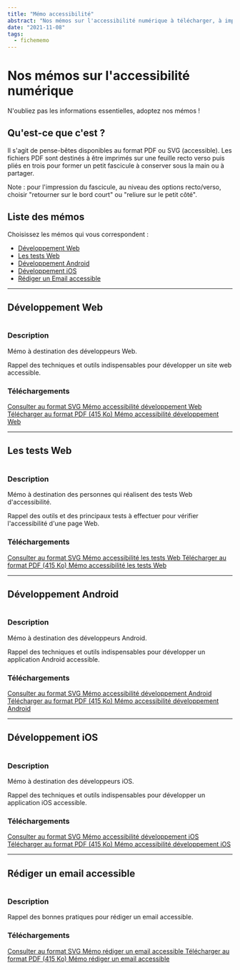 ```yaml
---
title: "Mémo accessibilité"
abstract: "Nos mémos sur l'accessibilité numérique à télécharger, à imprimer et à partager"
date: "2021-11-08"
tags:
  - fichememo    
---
```

# Nos mémos sur l'accessibilité numérique
N'oubliez pas les informations essentielles, adoptez nos mémos !

## Qu'est-ce que c'est ?
Il s'agit de pense-bêtes disponibles au format PDF ou SVG (accessible).
Les fichiers PDF sont destinés à être imprimés sur une feuille recto verso puis pliés en trois pour former un petit fascicule à conserver sous la main ou à partager.

Note : pour l'impression du fascicule, au niveau des options recto/verso, choisir "retourner sur le bord court" ou "reliure sur le petit côté".

## Liste des mémos

Choisissez les mémos qui vous correspondent :
- [Développement Web](./#developpement-web)
- [Les tests Web](./#les-tests-web)
- [Développement Android](./#developpement-android)
- [Développement iOS](./#developpement-ios)
- [Rédiger un Email accessible](./#rediger-un-email-accessible)

<hr>

## Développement Web

<div class="row">
  <div class="col-3">
    <p class="border-right">
      <img src="../images/memos/memo-dev-web.png" alt="">
    </p>
  </div>
  <div class="col-xl-9">  
    <h3 id="desc-web">Description</h4>
    <p>Mémo à destination des développeurs Web.</p>
    <p>Rappel des techniques et outils indispensables pour développer un site web accessible.</p>        
    <h3 id="tele-web">Téléchargements</h4>
    <p>    
      <a href="../../res/memos/dev-web/Memo-Web-Orange.svg" class="btn btn-secondary">
        Consulter au format SVG
        <span class="sr-only">Mémo accessibilité développement Web</span>
      </a>
      <a href="../../res/memos/dev-web/Memo-Web-Orange.pdf" class="btn btn-secondary">
        Télécharger au format PDF (415 Ko)
        <span class="sr-only">Mémo accessibilité développement Web</span>
      </a>
    </p>
  </div>
</div>

<hr>

## Les tests Web

<div class="row">
  <div class="col-3">
    <p class="border-right">
      <img src="../images/memos/memo-tests-web.png" alt="">
    </p>
  </div>
  <div class="col-xl-9">  
    <h3 id="desc-tests-web">Description</h4>
    <p>Mémo à destination des personnes qui réalisent des tests Web d'accessibilité.</p>
    <p>Rappel des outils et des principaux tests à effectuer pour vérifier l'accessibilité d'une page Web.</p>
    </p>        
    <h3 id="tele-tests-web">Téléchargements</h4>
    <p>    
      <a href="../../res/memos/tests-web/Memo-Tests-Web-Orange.svg" class="btn btn-secondary">
        Consulter au format SVG
        <span class="sr-only">Mémo accessibilité les tests Web</span>
      </a>
      <a href="../../res/memos/tests-web/Memo-Tests-Web-Orange.pdf" class="btn btn-secondary">
        Télécharger au format PDF (415 Ko)
        <span class="sr-only">Mémo accessibilité les tests Web</span>
      </a>
    </p>
  </div>
</div>

<hr>

## Développement Android

<div class="row">
  <div class="col-3">
    <p class="border-right">
      <img src="../images/memos/memo-android.png" alt="">
    </p>
  </div>
  <div class="col-xl-9">  
    <h3 id="desc-android">Description</h4>
    <p>Mémo à destination des développeurs Android.</p>
    <p>Rappel des techniques et outils indispensables pour développer un application Android accessible.</p>
    <h3 id="tele-android">Téléchargements</h4>
    <p>   
      <a href="../../res/memos/android/Memo-Android-Orange.svg" class="btn btn-secondary">
        Consulter au format SVG
        <span class="sr-only">Mémo accessibilité développement Android</span>
      </a>
      <a href="../../res/memos/android/Memo-Android-Orange.pdf" class="btn btn-secondary">
        Télécharger au format PDF (415 Ko)
        <span class="sr-only">Mémo accessibilité développement Android</span>
      </a>
    </p>
  </div>
</div>

<hr>

## Développement iOS

<div class="row">
  <div class="col-3">
    <p class="border-right">
      <img src="../images/memos/memo-ios.png" alt="">
    </p>
  </div>
  <div class="col-xl-9">  
    <h3 id="desc-ios">Description</h4>
    <p>Mémo à destination des développeurs iOS.<p>
    <p>Rappel des techniques et outils indispensables pour développer un application iOS accessible.</p>
    <h3 id="tele-ios">Téléchargements</h4>
    <p>    
      <a href="../../res/memos/ios/Memo-iOS-Orange.svg" class="btn btn-secondary">
        Consulter au format SVG
        <span class="sr-only">Mémo accessibilité développement iOS</span>
      </a>
      <a href="../../res/memos/ios/Memo-iOS-Orange.pdf" class="btn btn-secondary">
        Télécharger au format PDF (415 Ko)
        <span class="sr-only">Mémo accessibilité développement iOS</span>
      </a>
    </p>
  </div>
</div>

<hr>

## Rédiger un email accessible

<div class="row">
  <div class="col-3">
    <p class="border-right">
      <img src="../images/memos/memo-email.png" alt="">
    </p>
  </div>
  <div class="col-xl-9">  
    <h3 id="desc-email">Description</h4>
    <p>Rappel des bonnes pratiques pour rédiger un email accessible.</p>
    <h3 id="tele-email">Téléchargements</h4>
    <p>    
      <a href="../../res/memos/email/Memo-Email-Orange.svg" class="btn btn-secondary">
        Consulter au format SVG
        <span class="sr-only">Mémo rédiger un email accessible</span>
      </a>
      <a href="../../res/memos/email/Memo-Email-Orange.pdf" class="btn btn-secondary">
        Télécharger au format PDF (415 Ko)
        <span class="sr-only">Mémo rédiger un email accessible</span>
      </a>
    </p>
  </div>
</div>
